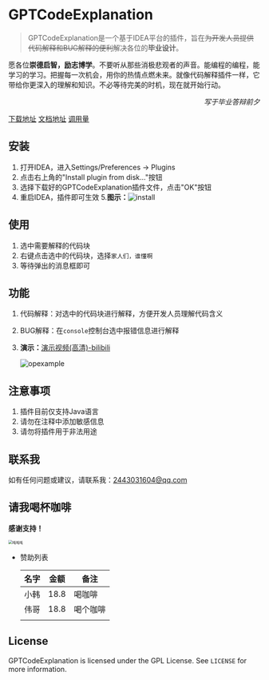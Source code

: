 # GPTCodeExplanation

> GPTCodeExplanation是一个基于IDEA平台的插件，旨在~~为开发人员提供代码解释和BUG解释的便利~~解决各位的**毕业设计**。

愿各位**崇德启智，励志博学**。不要听从那些消极悲观者的声音。能编程的编程，能学习的学习。把握每一次机会，用你的热情点燃未来。就像代码解释插件一样，它带给你更深入的理解和知识。不必等待完美的时机，现在就开始行动。
<p align="right"><em>写于毕业答辩前夕</em></p>

[下载地址](https://docx.redhat.team/GPTCodeExplanation.zip)  [文档地址](https://docx.redhat.team/)  [调用量](https://chart.redhat.team/)

## 安装

1. 打开IDEA，进入Settings/Preferences -> Plugins
2. 点击右上角的"Install plugin from disk..."按钮
3. 选择下载好的GPTCodeExplanation插件文件，点击"OK"按钮
4. 重启IDEA，插件即可生效
5.**图示：**![install](https://s1.ax1x.com/2023/05/10/p9DYIEj.png)

## 使用

1. 选中需要解释的代码块
2. 右键点击选中的代码块，选择`家人们，谁懂啊`
3. 等待弹出的消息框即可

## 功能

1. 代码解释：对选中的代码块进行解释，方便开发人员理解代码含义

2. BUG解释：在`console`控制台选中报错信息进行解释

3. **演示：**[演示视频(高清)-bilibili](https://www.bilibili.com/video/BV1d24y1T7Ee)

   ![opexample](https://docx.redhat.team/opexample.gif)

## 注意事项

1. 插件目前仅支持Java语言
2. 请勿在注释中添加敏感信息
3. 请勿将插件用于非法用途

## 联系我

如有任何问题或建议，请联系我：[2443031604@qq.com](mailto:2443031604@qq.com)

## 请我喝杯咖啡

**感谢支持！**

<img src="https://s1.ax1x.com/2023/05/10/p9DnOG4.png" alt="吨吨吨" style="zoom:50%;" />

- 赞助列表

  | 名字 | 金额 | 备注   |
  | ---- | ---- | ------ |
  | 小韩 | 18.8 | 喝咖啡 |
  | 伟哥 | 18.8 | 喝个咖啡 |
  |      |      |        |

## License

GPTCodeExplanation is licensed under the GPL License. See `LICENSE` for more information.
